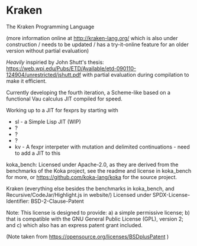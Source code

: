 Kraken
======

The Kraken Programming Language

(more information online at http://kraken-lang.org/ which is also under construction / needs to be updated / has a try-it-online feature for an older version without partial evaluation)

*Heavily* inspiried by John Shutt's thesis: https://web.wpi.edu/Pubs/ETD/Available/etd-090110-124904/unrestricted/jshutt.pdf
with partial evaluation during compilation to make it efficient.

Currently developing the fourth iteration, a Scheme-like based on a functional Vau calculus JIT compiled for speed.

Working up to a JIT for fexprs by starting with

- sl - a Simple Lisp JIT (WIP)
- ?
- ?
- ?
- kv - A fexpr interpeter with mutation and delimited continuations - need to add a JIT to this


koka_bench: Licensed under Apache-2.0, as they are derived from the benchmarks of the Koka project, see the readme and license in koka_bench for more, or https://github.com/koka-lang/koka for the source project.

Kraken (everything else besides the benchmarks in koka_bench, and Recursive/CodeJar/Highlight.js in website/) Licensed under
SPDX-License-Identifier: BSD-2-Clause-Patent

Note: This license is designed to provide: a) a simple permissive license; b) that is compatible with the GNU General Public License (GPL), version 2; and c) which also has an express patent grant included.

(Note taken from https://opensource.org/licenses/BSDplusPatent )



